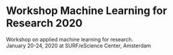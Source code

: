 # Workshop Machine Learning for Research 2020
Workshop on applied machine learning for research.  
January 20-24, 2020 at SURF/eScience Center, Amsterdam
